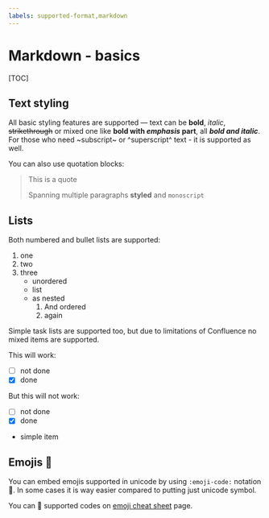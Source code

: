 ```yaml
---
labels: supported-format,markdown
---
```


# Markdown - basics

[TOC]

## Text styling

All basic styling features are supported &mdash; text can be **bold**, _italic_, ~~strikethrough~~ or mixed one like
**bold with _emphasis_ part**, all  ***bold and italic***. For those who need ~subscript~ or ^superscript^ text - it is
supported as well.

You can also use quotation blocks:

> This is a quote
>
> Spanning multiple paragraphs **styled** and `monoscript`

## Lists

Both numbered and bullet lists are supported:

1. one
2. two
3. three
    * unordered
    * list
    * as nested
        1. And ordered
        2. again

Simple task lists are supported too, but due to limitations of Confluence no mixed items are supported.

This will work:

* [ ] not done
* [x] done

But this will not work:

* [ ] not done
* [x] done
* simple item

## Emojis :rocket:

You can embed emojis supported in unicode by using `:emoji-code:` notation :metal:. In some cases it is way easier
compared to putting just unicode symbol.

You can :mag_right: supported codes on [emoji cheat sheet](https://www.webfx.com/tools/emoji-cheat-sheet/) page.
